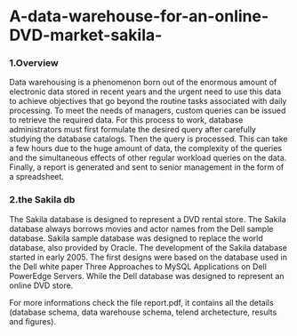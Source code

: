 # A-data-warehouse-for-an-online-DVD-market-sakila-
<h3>1.Overview</h3>
Data warehousing is a phenomenon born out of the enormous amount of electronic data stored in recent years and the urgent need to use this data to achieve objectives that go beyond the routine tasks associated with daily processing. 
To meet the needs of managers, custom queries can be issued to retrieve the required data. For this process to work, database administrators must first formulate the desired query after carefully studying the database catalogs. Then the query is processed. This can take a few hours due to the huge amount of data, the complexity of the queries and the simultaneous effects of other regular workload queries on the data. Finally, a report is generated and sent to senior management in the form of a spreadsheet. 

<h3>2.the Sakila db</h3>
The Sakila database is designed to represent a DVD rental store. The Sakila database always borrows movies and actor names from the Dell sample database. Sakila sample database was designed to replace the world database, also provided by Oracle. The development of the Sakila database started in early 2005. The first designs were based on the database used in the Dell white paper Three Approaches to MySQL Applications on Dell PowerEdge Servers. While the Dell database was designed to represent an online DVD store.

For more informations check the file report.pdf, it contains all the details (database schema, data warehouse schema, telend archetecture, results and figures).
